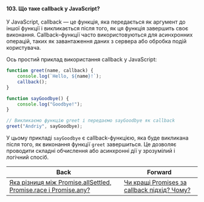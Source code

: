 #### 103. Що таке callback у JavaScript?

У JavaScript, callback — це функція, яка передається як аргумент до іншої функції і викликається після того, як ця функція завершить своє виконання. Callback–функції часто використовуються для асинхронних операцій, таких як завантаження даних з сервера або обробка подій користувача.

Ось простий приклад використання callback у JavaScript:

```javascript
function greet(name, callback) {
    console.log(`Hello, ${name}!`);
    callback();
}

function sayGoodbye() {
    console.log("Goodbye!");
}

// Викликаємо функцію greet і передаємо sayGoodbye як callback
greet("Andriy", sayGoodbye);
```

У цьому прикладі `sayGoodbye` є callback-функцією, яка буде викликана після того, як виконання функції `greet` завершиться. Це дозволяє проводити складні обчислення або асинхронні дії у зрозумілий і логічний спосіб.

| Back | Forward |
|---|---|
| [Яка різниця між Promise.allSettled, Promise.race і Promise.any?](/ua/middle/javascript/what-is-the-difference-between-promiseallsettled-promiserace-and-promiseany.md)  | [Чи кращі Promises за callback підхід? Чому?](/ua/middle/javascript/are-promises-better-than-callbacks-why.md) |